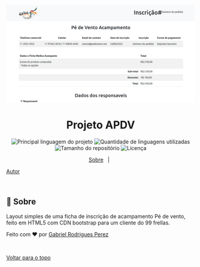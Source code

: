 <div align="center" id="top"> 
  <img src="./public/assets/home.png" alt="Projeto APDV" />
</div>

<h1 align="center">Projeto APDV</h1>

<p align="center">
  <img alt="Principal linguagem do projeto" src="https://img.shields.io/github/languages/top/Gabriel4420/projeto-apdv?color=56BEB8">

  <img alt="Quantidade de linguagens utilizadas" src="https://img.shields.io/github/languages/count/Gabriel4420/projeto-apdv?color=56BEB8">

  <img alt="Tamanho do repositório" src="https://img.shields.io/github/repo-size/Gabriel4420/projeto-apdv?color=56BEB8">

  <img alt="Licença" src="https://img.shields.io/github/license/Gabriel4420/projeto-apdv?color=56BEB8">

</p>

<p align="center">
  <a href="#dart-sobre">Sobre</a> &#xa0; | &#xa0; 
  
  <a href="https://github.com/Gabriel4420" target="_blank">Autor</a>
</p>

<br>

## :dart: Sobre

Layout simples de uma ficha de inscrição de acampamento Pé de vento, feito em HTML5 com CDN bootstrap para um cliente do 99 frellas.

Feito com :heart: por <a href="https://github.com/Gabriel4420" target="_blank">Gabriel Rodrigues Perez</a>

&#xa0;

<a href="#top">Voltar para o topo</a>
